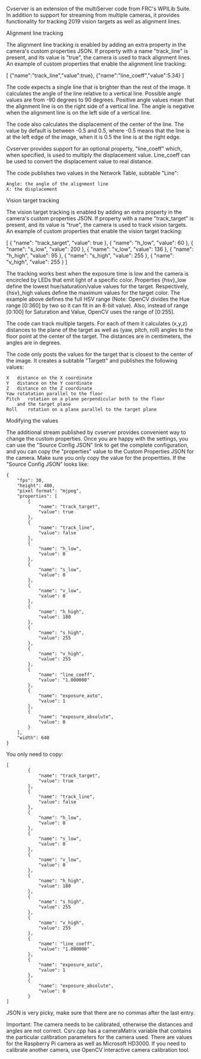 Cvserver is an extension of the multiServer code from FRC's WPILib
Suite. In addition to support for streaming from multiple cameras, it
provides functionality for tracking 2019 vision targets as well as
alignment lines.

Alignment line tracking

The alignment line tracking is enabled by adding an extra property in
the camera's custom properties JSON. If property with a name
"track_line" is present, and its value is "true", the camera is used
to track alignment lines. An example of custom properties that enable
the alignment line tracking:

[
	{"name":"track_line","value":true},
	{"name":"line_coeff","value":5.34}
]

The code expects a single line that is brighter than the rest of the
image. It calculates the angle of the line relative to a vertical
line. Possible angle values are from -90 degrees to 90 degrees.
Positive angle values mean that the alignment line is on the right
side of a vertical line. The angle is negative when the alignment
line is on the left side of a vertical line.

The code also calculates the displacement of the center of the line.
The value by default is between -0.5 and 0.5, where -0.5 means that
the line is at the left edge of the image, when it is 0.5 the line is
at the right edge.

Cvserver provides support for an optional property, "line_coeff"
which, when specified, is used to multiply the displacement value.
Line_coeff can be used to convert the displacement value to real
distance.

The code publishes two values in the Network Table, subtable "Line":

	Angle: the angle of the alignment line
	X: the displacement

Vision target tracking

The vision target tracking is enabled by adding an extra property in
the camera's custom properties JSON. If property with a name
"track_target" is present, and its value is "true", the camera is
used to track vision targets. An example of custom properties that
enable the vision target tracking:

[
                { "name": "track_target", "value": true },
                { "name": "h_low", "value": 60 },
                { "name": "s_low", "value": 200 },
                { "name": "v_low", "value": 136 },
                { "name": "h_high", "value": 95 },
                { "name": "s_high", "value": 255 },
                { "name": "v_high", "value": 255 }
]

The tracking works best when the exposure time is low and the camera
is encircled by LEDs that emit light of a specific color. Properties
{hsv}_low define the lowest hue/saturation/value values for the
target. Respectively, {hsv}_high values define the maximum values for
the target color. The example above defines the full HSV range (Note:
OpenCV divides the Hue range [0:360] by two so it can fit in an 8-bit
value). Also, instead of range [0:100] for Saturation and Value,
OpenCV uses the range of [0:255].

The code can track multiple targets. For each of them it calculates
(x,y,z) distances to the plane of the target as well as (yaw, pitch,
roll) angles to the floor point at the center of the target. The
distances are in centimeters, the angles are in degrees.

The code only posts the values for the target that is closest to the
center of the image. It creates a subtable "Targett" and publishes the
following values:

	X	distance on the X coordinate
	Y	distance on the Y coordinate
	Z	distance on the Z coordinate
	Yaw	rotatation parallel to the floor
	Pitch	rotation on a plane perpendicular both to the floor
		and the target plane
	Roll	rotation on a plane parallel to the target plane

Modifying the values

The additional stream published by cvserver provides convenient way to
change the custom properties. Once you are happy with the settings,
you can use the "Source Config JSON" link to get the complete
configuration, and you can copy the "properties" value to the Custom
Properties JSON for the camera. Make sure you only copy the value for
the propertties. If the "Source Config JSON" looks like:

	{
	    "fps": 30,
	    "height": 480,
	    "pixel format": "mjpeg",
	    "properties": [
	        {
	            "name": "track_target",
	            "value": true
	        },
	        {
	            "name": "track_line",
	            "value": false
	        },
	        {
	            "name": "h_low",
	            "value": 0
	        },
	        {
	            "name": "s_low",
	            "value": 0
	        },
	        {
	            "name": "v_low",
	            "value": 0
	        },
	        {
	            "name": "h_high",
	            "value": 180
	        },
	        {
	            "name": "s_high",
	            "value": 255
	        },
	        {
	            "name": "v_high",
	            "value": 255
	        },
	        {
	            "name": "line_coeff",
	            "value": "1.000000"
	        },
	        {
	            "name": "exposure_auto",
	            "value": 1
	        },
	        {
	            "name": "exposure_absolute",
	            "value": 0
	        }
	    ],
	    "width": 640
	}
	
You only need to copy:
	
	[
	        {
	            "name": "track_target",
	            "value": true
	        },
	        {
	            "name": "track_line",
	            "value": false
	        },
	        {
	            "name": "h_low",
	            "value": 0
	        },
	        {
	            "name": "s_low",
	            "value": 0
	        },
	        {
	            "name": "v_low",
	            "value": 0
	        },
	        {
	            "name": "h_high",
	            "value": 180
	        },
	        {
	            "name": "s_high",
	            "value": 255
	        },
	        {
	            "name": "v_high",
	            "value": 255
	        },
	        {
	            "name": "line_coeff",
	            "value": "1.000000"
	        },
	        {
	            "name": "exposure_auto",
	            "value": 1
	        },
	        {
	            "name": "exposure_absolute",
	            "value": 0
	        }
	]

JSON is very picky, make sure that there are no commas after the last
entry.

Important: The camera needs to be calibrated, otherwise the distances
and angles are not correct. Csrv.cpp has a cameraMatrix variable that
contains the particular calibration parameters for the camera used.
There are values for the Raspberry Pi camera as well as Microsoft
HD3000. If you need to calibrate another camera, use OpenCV
interactive camera calibration tool.
